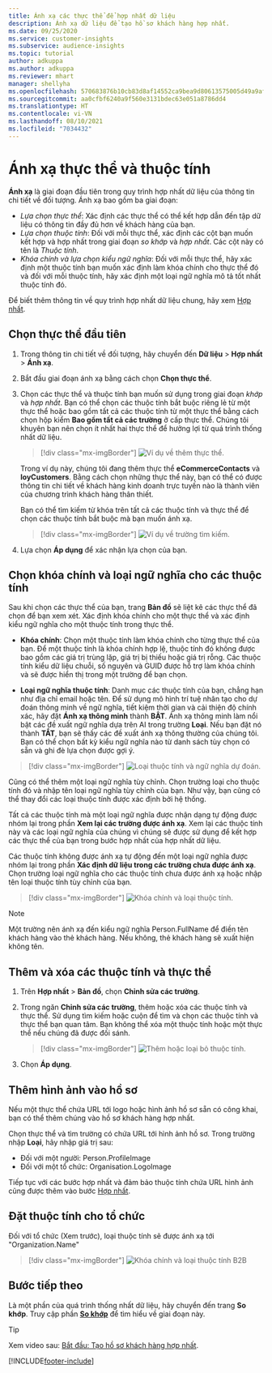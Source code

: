 ```yaml
---
title: Ánh xạ các thực thể để hợp nhất dữ liệu
description: Ánh xạ dữ liệu để tạo hồ sơ khách hàng hợp nhất.
ms.date: 09/25/2020
ms.service: customer-insights
ms.subservice: audience-insights
ms.topic: tutorial
author: adkuppa
ms.author: adkuppa
ms.reviewer: mhart
manager: shellyha
ms.openlocfilehash: 570683876b10cb83d8af14552ca9bea9d80613575005d49a9af37cc16b8e75c9
ms.sourcegitcommit: aa0cfbf6240a9f560e3131bdec63e051a8786dd4
ms.translationtype: HT
ms.contentlocale: vi-VN
ms.lasthandoff: 08/10/2021
ms.locfileid: "7034432"
---
```

# <a name="map-entities-and-attributes"></a>Ánh xạ thực thể và thuộc tính

**Ánh xạ** là giai đoạn đầu tiên trong quy trình hợp nhất dữ liệu của thông tin chi tiết về đối tượng. Ánh xạ bao gồm ba giai đoạn:

- *Lựa chọn thực thể*: Xác định các thực thể có thể kết hợp dẫn đến tập dữ liệu có thông tin đầy đủ hơn về khách hàng của bạn.
- *Lựa chọn thuộc tính*: Đối với mỗi thực thể, xác định các cột bạn muốn kết hợp và hợp nhất trong giai đoạn *so khớp* và *hợp nhất*. Các cột này có tên là *Thuộc tính*.
- *Khóa chính và lựa chọn kiểu ngữ nghĩa*: Đối với mỗi thực thể, hãy xác định một thuộc tính bạn muốn xác định làm khóa chính cho thực thể đó và đối với mỗi thuộc tính, hãy xác định một loại ngữ nghĩa mô tả tốt nhất thuộc tính đó.

Để biết thêm thông tin về quy trình hợp nhất dữ liệu chung, hãy xem [Hợp nhất](data-unification.md).

## <a name="select-the-first-entities"></a>Chọn thực thể đầu tiên

1. Trong thông tin chi tiết về đối tượng, hãy chuyển đến **Dữ liệu** > **Hợp nhất** > **Ánh xạ**.

2. Bắt đầu giai đoạn ánh xạ bằng cách chọn **Chọn thực thể**.

3. Chọn các thực thể và thuộc tính bạn muốn sử dụng trong giai đoạn *khớp* và *hợp nhất*. Bạn có thể chọn các thuộc tính bắt buộc riêng lẻ từ một thực thể hoặc bao gồm tất cả các thuộc tính từ một thực thể bằng cách chọn hộp kiểm **Bao gồm tất cả các trường** ở cấp thực thể. Chúng tôi khuyên bạn nên chọn ít nhất hai thực thể để hưởng lợi từ quá trình thống nhất dữ liệu.

   > [!div class="mx-imgBorder"]
   > ![Ví dụ về thêm thực thể.](media/data-manager-configure-map-add-entities-example.png "Ví dụ về thêm thực thể")

   Trong ví dụ này, chúng tôi đang thêm thực thể **eCommerceContacts** và **loyCustomers**. Bằng cách chọn những thực thể này, bạn có thể có được thông tin chi tiết về khách hàng kinh doanh trực tuyến nào là thành viên của chương trình khách hàng thân thiết.
   
   Bạn có thể tìm kiếm từ khóa trên tất cả các thuộc tính và thực thể để chọn các thuộc tính bắt buộc mà bạn muốn ánh xạ.
   
     > [!div class="mx-imgBorder"]
   > ![Ví dụ về trường tìm kiếm.](media/data-manager-configure-map-search-fields-example.png "Ví dụ về trường tìm kiếm")

4. Lựa chọn **Áp dụng** để xác nhận lựa chọn của bạn.

## <a name="select-primary-key-and-semantic-type-for-attributes"></a>Chọn khóa chính và loại ngữ nghĩa cho các thuộc tính

Sau khi chọn các thực thể của bạn, trang **Bản đồ** sẽ liệt kê các thực thể đã chọn để bạn xem xét. Xác định khóa chính cho một thực thể và xác định kiểu ngữ nghĩa cho một thuộc tính trong thực thể.

- **Khóa chính**: Chọn một thuộc tính làm khóa chính cho từng thực thể của bạn. Để một thuộc tính là khóa chính hợp lệ, thuộc tính đó không được bao gồm các giá trị trùng lặp, giá trị bị thiếu hoặc giá trị rỗng. Các thuộc tính kiểu dữ liệu chuỗi, số nguyên và GUID được hỗ trợ làm khóa chính và sẽ được hiển thị trong một trường để bạn chọn.

- **Loại ngữ nghĩa thuộc tính**: Danh mục các thuộc tính của bạn, chẳng hạn như địa chỉ email hoặc tên. Để sử dụng mô hình trí tuệ nhân tạo cho dự đoán thông minh về ngữ nghĩa, tiết kiệm thời gian và cải thiện độ chính xác, hãy đặt **Ánh xạ thông minh** thành **BẬT**. Ánh xạ thông minh làm nổi bật các đề xuất ngữ nghĩa dựa trên AI trong trường **Loại**. Nếu bạn đặt nó thành **TẮT**, bạn sẽ thấy các đề xuất ánh xạ thông thường của chúng tôi. Bạn có thể chọn bất kỳ kiểu ngữ nghĩa nào từ danh sách tùy chọn có sẵn và ghi đè lựa chọn được gợi ý.

> [!div class="mx-imgBorder"]
> ![Loại thuộc tính và ngữ nghĩa dự đoán.](media/data-manager-configure-map-add-attributes-semantic-prediction.png "Loại thuộc tính và ngữ nghĩa dự đoán")

Cũng có thể thêm một loại ngữ nghĩa tùy chỉnh. Chọn trường loại cho thuộc tính đó và nhập tên loại ngữ nghĩa tùy chỉnh của bạn. Như vậy, bạn cũng có thể thay đổi các loại thuộc tính được xác định bởi hệ thống.

Tất cả các thuộc tính mà một loại ngữ nghĩa được nhận dạng tự động được nhóm lại trong phần **Xem lại các trường được ánh xạ**. Xem lại các thuộc tính này và các loại ngữ nghĩa của chúng vì chúng sẽ được sử dụng để kết hợp các thực thể của bạn trong bước hợp nhất của hợp nhất dữ liệu.

Các thuộc tính không được ánh xạ tự động đến một loại ngữ nghĩa được nhóm lại trong phần **Xác định dữ liệu trong các trường chưa được ánh xạ**. Chọn trường loại ngữ nghĩa cho các thuộc tính chưa được ánh xạ hoặc nhập tên loại thuộc tính tùy chỉnh của bạn.

> [!div class="mx-imgBorder"]
> ![Khóa chính và loại thuộc tính.](media/data-manager-configure-map-add-attributes.png "Khóa chính và loại thuộc tính")

> [!NOTE]
> Một trường nên ánh xạ đến kiểu ngữ nghĩa Person.FullName để điền tên khách hàng vào thẻ khách hàng. Nếu không, thẻ khách hàng sẽ xuất hiện không tên. 

## <a name="add-and-remove-attributes-and-entities"></a>Thêm và xóa các thuộc tính và thực thể

1. Trên **Hợp nhất** > **Bản đồ**, chọn **Chỉnh sửa các trường**.

2. Trong ngăn **Chỉnh sửa các trường**, thêm hoặc xóa các thuộc tính và thực thể. Sử dụng tìm kiếm hoặc cuộn để tìm và chọn các thuộc tính và thực thể bạn quan tâm. Bạn không thể xóa một thuộc tính hoặc một thực thể nếu chúng đã được đối sánh.

   > [!div class="mx-imgBorder"]
   > ![Thêm hoặc loại bỏ thuộc tính.](media/configure-data-map-edit.png "Thêm hoặc loại bỏ thuộc tính")

3. Chọn **Áp dụng**.

## <a name="add-images-to-profiles"></a>Thêm hình ảnh vào hồ sơ

Nếu một thực thể chứa URL tới logo hoặc hình ảnh hồ sơ sẵn có công khai, bạn có thể thêm chúng vào hồ sơ khách hàng hợp nhất.

Chọn thực thể và tìm trường có chứa URL tới hình ảnh hồ sơ. Trong trường nhập **Loại**, hãy nhập giá trị sau: 
- Đối với một người: Person.ProfileImage
- Đối với một tổ chức: Organisation.LogoImage

Tiếp tục với các bước hợp nhất và đảm bảo thuộc tính chứa URL hình ảnh cũng được thêm vào bước [Hợp nhất](merge-entities.md).

## <a name="set-attributes-for-organizations"></a>Đặt thuộc tính cho tổ chức

Đối với tổ chức (Xem trước), loại thuộc tính sẽ được ánh xạ tới "Organization.Name"
> [!div class="mx-imgBorder"]
> ![Khóa chính và loại thuộc tính B2B](media/configure-data-map-edit-b2b.png "Khóa chính và loại thuộc tính B2B")

## <a name="next-step"></a>Bước tiếp theo

Là một phần của quá trình thống nhất dữ liệu, hãy chuyển đến trang **So khớp**. Truy cập phần [**So khớp**](match-entities.md) để tìm hiểu về giai đoạn này.

> [!TIP]
> Xem video sau: [Bắt đầu: Tạo hồ sơ khách hàng hợp nhất](https://youtu.be/oBfGEhucAxs).


[!INCLUDE[footer-include](../includes/footer-banner.md)]